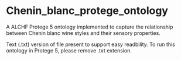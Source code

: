 # Chenin_blanc_protege_ontology
A ALCHF Protege 5 ontology implemented to capture the relationship between Chenin blanc wine styles and their sensory properties.

Text (.txt) version of file present to support easy readbility. To run this ontology in Protege 5, please remove .txt extension.
